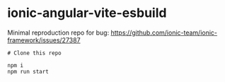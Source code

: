 # ionic-angular-vite-esbuild

Minimal reproduction repo for bug: https://github.com/ionic-team/ionic-framework/issues/27387

```shell
# Clone this repo

npm i
npm run start
```
